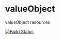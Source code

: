 # valueObject
valueObject resources

[![Build Status](https://status.continuousphp.com/git-hub/Pierozi/valueObject?token=262d50fd-2885-454b-9271-d8ec38affa9c)](https://continuousphp.com/git-hub/Pierozi/valueObject)
